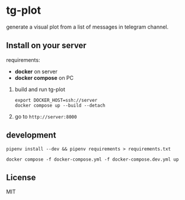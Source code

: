# tg-plot

generate a visual plot from a list of messages in telegram channel.

## Install on your server

requirements:
- **docker** on server
- **docker compose** on PC


1. build and run tg-plot
    ```
    export DOCKER_HOST=ssh://server
    docker compose up --build --detach
    ```
2. go to `http://server:8000`

## development

```
pipenv install --dev && pipenv requirements > requirements.txt

docker compose -f docker-compose.yml -f docker-compose.dev.yml up
```

## License

MIT